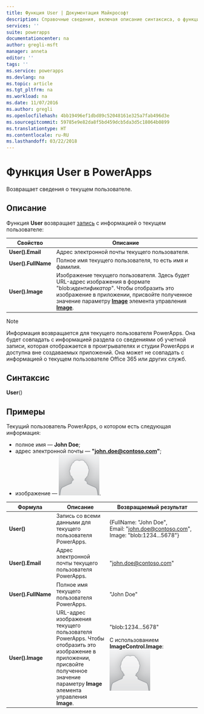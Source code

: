 ```yaml
---
title: Функция User | Документация Майкрософт
description: Справочные сведения, включая описание синтаксиса, о функции User в PowerApps
services: ''
suite: powerapps
documentationcenter: na
author: gregli-msft
manager: anneta
editor: ''
tags: ''
ms.service: powerapps
ms.devlang: na
ms.topic: article
ms.tgt_pltfrm: na
ms.workload: na
ms.date: 11/07/2016
ms.author: gregli
ms.openlocfilehash: 4bb19496ef1dbd89c52048161e325a7fab496d3e
ms.sourcegitcommit: 59785e9e82da8f5bd459dcb5da3d5c18064b0899
ms.translationtype: HT
ms.contentlocale: ru-RU
ms.lasthandoff: 03/22/2018
---
```

# <a name="user-function-in-powerapps"></a>Функция User в PowerApps
Возвращает сведения о текущем пользователе.

## <a name="description"></a>Описание
Функция **User** возвращает [запись](../working-with-tables.md#records) c информацией о текущем пользователе:

| Свойство | Описание |
| --- | --- |
| **User().Email** |Адрес электронной почты текущего пользователя. |
| **User().FullName** |Полное имя текущего пользователя, то есть имя и фамилия. |
| **User().Image** |Изображение текущего пользователя. Здесь будет URL-адрес изображения в формате "blob:*идентификатор*". Чтобы отобразить это изображение в приложении, присвойте полученное значение параметру **[Image](../controls/properties-visual.md)** элемента управления **[Image](../controls/control-image.md)**. |

> [!NOTE]
> Информация возвращается для текущего пользователя PowerApps.  Она будет совпадать с информацией раздела со сведениями об учетной записи, которая отображается в проигрывателях и студии PowerApps и доступна вне создаваемых приложений.  Она может не совпадать с информацией о текущем пользователе Office 365 или других служб.

## <a name="syntax"></a>Синтаксис
**User**()

## <a name="examples"></a>Примеры
Текущий пользователь PowerApps, о котором есть следующая информация:

* полное имя — **John Doe**;
* адрес электронной почты — **"john.doe@contoso.com"**;
* изображение — ![](media/function-user/john-doe-picture.png). 

| Формула | Описание | Возвращаемый результат |
| --- | --- | --- |
| **User()** |Запись со всеми данными для текущего пользователя PowerApps. |{FullName:&nbsp;"John Doe", Email:&nbsp;"john.doe@contoso.com", Image:&nbsp;"blob:1234...5678"} |
| **User().Email** |Адрес электронной почты текущего пользователя PowerApps. |"john.doe@contoso.com" |
| **User().FullName** |Полное имя текущего пользователя PowerApps. |"John Doe" |
| **User().Image** |URL-адрес изображения текущего пользователя PowerApps.  Чтобы отобразить это изображение в приложении, присвойте полученное значение параметру **Image** элемента управления **Image**. |"blob:1234...5678"<br><br>С использованием **ImageControl.Image**:<br>![](media/function-user/john-doe-picture.png) |

